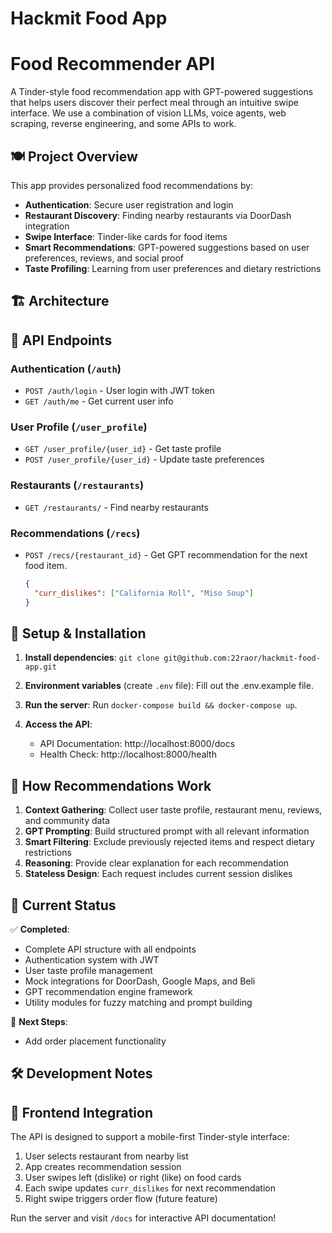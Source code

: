 # Hackmit Food App

# Food Recommender API

A Tinder-style food recommendation app with GPT-powered suggestions that helps users discover their perfect meal through an intuitive swipe interface. We use a combination of vision LLMs, voice agents, web scraping, reverse engineering, and some APIs to work.

## 🍽️ Project Overview

This app provides personalized food recommendations by:
- **Authentication**: Secure user registration and login
- **Restaurant Discovery**: Finding nearby restaurants via DoorDash integration
- **Swipe Interface**: Tinder-like cards for food items
- **Smart Recommendations**: GPT-powered suggestions based on user preferences, reviews, and social proof
- **Taste Profiling**: Learning from user preferences and dietary restrictions

## 🏗️ Architecture

## 🚀 API Endpoints

### Authentication (`/auth`)
- `POST /auth/login` - User login with JWT token
- `GET /auth/me` - Get current user info

### User Profile (`/user_profile`)
- `GET /user_profile/{user_id}` - Get taste profile
- `POST /user_profile/{user_id}` - Update taste preferences

### Restaurants (`/restaurants`)
- `GET /restaurants/` - Find nearby restaurants

### Recommendations (`/recs`)
- `POST /recs/{restaurant_id}` - Get GPT recommendation for the next food item.
  ```json
  {
    "curr_dislikes": ["California Roll", "Miso Soup"]
  }
  ```

## 🔧 Setup & Installation

1. **Install dependencies**:
   `git clone git@github.com:22raor/hackmit-food-app.git`

2. **Environment variables** (create `.env` file):
   Fill out the .env.example file.

3. **Run the server**:
   Run `docker-compose build && docker-compose up`.

4. **Access the API**:
   - API Documentation: http://localhost:8000/docs
   - Health Check: http://localhost:8000/health

## 🧠 How Recommendations Work

1. **Context Gathering**: Collect user taste profile, restaurant menu, reviews, and community data
2. **GPT Prompting**: Build structured prompt with all relevant information
3. **Smart Filtering**: Exclude previously rejected items and respect dietary restrictions
4. **Reasoning**: Provide clear explanation for each recommendation
5. **Stateless Design**: Each request includes current session dislikes

## 🔮 Current Status

✅ **Completed**:
- Complete API structure with all endpoints
- Authentication system with JWT
- User taste profile management
- Mock integrations for DoorDash, Google Maps, and Beli
- GPT recommendation engine framework
- Utility modules for fuzzy matching and prompt building

🚧 **Next Steps**:
- Add order placement functionality

## 🛠️ Development Notes

## 📱 Frontend Integration

The API is designed to support a mobile-first Tinder-style interface:
1. User selects restaurant from nearby list
2. App creates recommendation session
3. User swipes left (dislike) or right (like) on food cards
4. Each swipe updates `curr_dislikes` for next recommendation
5. Right swipe triggers order flow (future feature)

Run the server and visit `/docs` for interactive API documentation!
